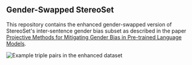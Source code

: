 ## Gender-Swapped StereoSet
This repository contains the enhanced gender-swapped version of StereoSet's inter-sentence gender bias subset as described in the paper [Projective Methods for Mitigating Gender Bias in Pre-trained Language Models](https://arxiv.org/abs/2403.18803). 

![Example triple pairs in the enhanced dataset](https://github.com/hillary-dawkins/GenderSwappedStereoSet/assets/16976060/e76e50a1-343e-4328-aef7-b1182ff69481)
